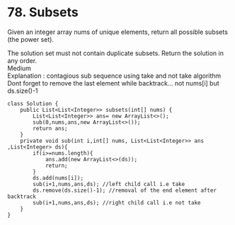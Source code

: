 # 78. Subsets
Given an integer array nums of unique elements, return all possible 
subsets
 (the power set).

The solution set must not contain duplicate subsets. Return the solution in any order. <br>
Medium <br>
Explanation : contagious sub sequence using take and not take algorithm <br>
Dont forget to remove the last element while backtrack... not nums[i] but ds.size()-1
```
class Solution {
    public List<List<Integer>> subsets(int[] nums) {
        List<List<Integer>> ans= new ArrayList<>();
        sub(0,nums,ans,new ArrayList<>());
        return ans;
    }
    private void sub(int i,int[] nums, List<List<Integer>> ans ,List<Integer> ds){
        if(i>=nums.length){
            ans.add(new ArrayList<>(ds));
            return;
        }
        ds.add(nums[i]);
        sub(i+1,nums,ans,ds); //left child call i.e take
        ds.remove(ds.size()-1); //removal of the end element after backtrack
        sub(i+1,nums,ans,ds); //right child call i.e not take
    }
}
```
